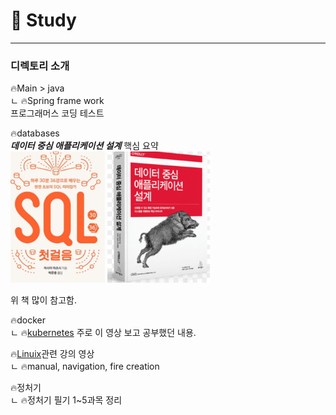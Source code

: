 # 📝 Study

-------
### 디렉토리 소개 

🔥Main > java \
ㄴ 🔥Spring frame work\
프로그래머스 코딩 테스트


🔥databases\
***데이터 중심 애플리케이션 설계*** 핵심 요약\
<img src="./src/main/resources/static/img/img_1.png" alt="SQL첫걸음" width="30%">
<img src="./src/main/resources/static/img/img.png" alt="데이터중심애플리케이션설계" width="32.5%">

위 책 많이 참고함.

🔥docker\
    ㄴ  🔥[kubernetes](https://www.youtube.com/watch?v=s_o8dwzRlu4&list=PLMrkKyjG4Vpe45DDZmDVnyvk8myF8EJNq&index=1&t=268s) 주로 이 영상 보고 공부했던 내용.

🔥[Linuix](https://www.udemy.com/course/linux-command-line-colt/)관련 강의 영상 \
ㄴ 🔥manual, navigation, fire creation


🔥정처기 \
ㄴ 🔥정처기 필기 1~5과목 정리
